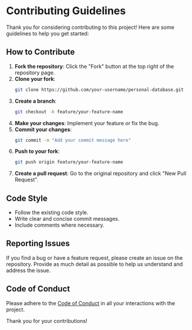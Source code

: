 # Contributing Guidelines

Thank you for considering contributing to this project! Here are some guidelines to help you get started:

## How to Contribute

1. **Fork the repository**: Click the "Fork" button at the top right of the repository page.
2. **Clone your fork**:
   ```sh
   git clone https://github.com/your-username/personal-database.git
   ```
3. **Create a branch**:
   ```sh
   git checkout -b feature/your-feature-name
   ```
4. **Make your changes**: Implement your feature or fix the bug.
5. **Commit your changes**:
   ```sh
   git commit -m "Add your commit message here"
   ```
6. **Push to your fork**:
   ```sh
   git push origin feature/your-feature-name
   ```
7. **Create a pull request**: Go to the original repository and click "New Pull Request".

## Code Style

- Follow the existing code style.
- Write clear and concise commit messages.
- Include comments where necessary.

## Reporting Issues

If you find a bug or have a feature request, please create an issue on the repository. Provide as much detail as possible to help us understand and address the issue.

## Code of Conduct

Please adhere to the [Code of Conduct](CODE_OF_CONDUCT.md) in all your interactions with the project.

Thank you for your contributions!
